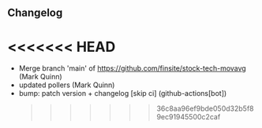 ## Changelog

# <<<<<<< HEAD

- Merge branch 'main' of https://github.com/finsite/stock-tech-movavg (Mark Quinn)
- updated pollers (Mark Quinn)
- bump: patch version + changelog [skip ci] (github-actions[bot])
  > > > > > > > 36c8aa96ef9bde050d32b5f89ec91945500c2caf
